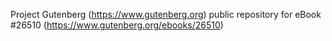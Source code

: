 Project Gutenberg (https://www.gutenberg.org) public repository for eBook #26510 (https://www.gutenberg.org/ebooks/26510)
